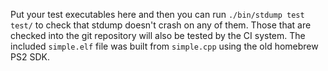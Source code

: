 Put your test executables here and then you can run `./bin/stdump test test/` to check that stdump doesn't crash on any of them. Those that are checked into the git repository will also be tested by the CI system. The included `simple.elf` file was built from `simple.cpp` using the old homebrew PS2 SDK.
